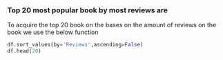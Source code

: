 ### Top 20 most popular book by most reviews are 
To  acquire the top 20 book on the bases on the amount of reviews on the book we use the below function
```python
df.sort_values(by='Reviews',ascending=False)
df.head(20)
```